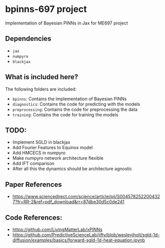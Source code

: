 # bpinns-697 project
Implementation of Bayesian PINNs in Jax for ME697 project

## Dependencies
- `jax`
- `numpyro`
- `blackjax`

## What is included here?
The following folders are included:
- `bpinns`: Contains the implementation of Bayesian PINNs
- `diagnostics`: Contains the code for predicting with the models
- `preprocessing`: Contains the code for preprocessing the data
- `training`: Contains the code for training the models


## TODO:
- Implement SGLD in blackjax
- Add Fourier Features to Equinox model
- Add HMCECS in numpyro
- Make numpyro network architecture flexible
- Add IFT comparison
- After all this the dynamics should be architecture agnostic

## Paper References
- https://www.sciencedirect.com/science/article/pii/S0045782522004327?fr=RR-2&ref=pdf_download&rr=87dbe30d5c0de241

## Code References:
- https://github.com/LivingMatterLab/xPINNs
- https://github.com/PredictiveScienceLab/jifty/blob/wesleyjholt/sgld-1d-diffusion/examples/basics/forward-sgld-1d-heat-equation.ipynb
